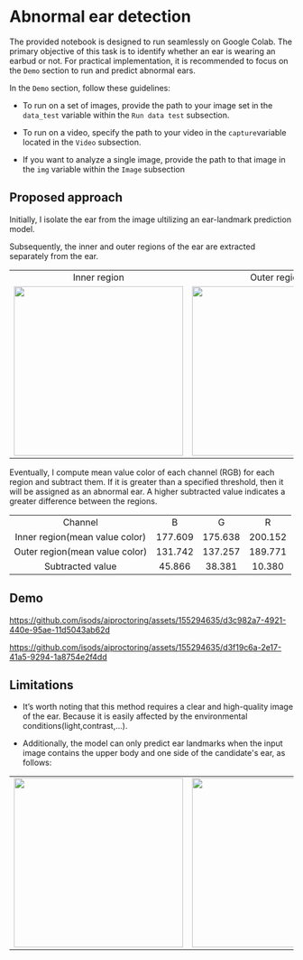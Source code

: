 # Abnormal ear detection

The provided notebook is designed to run seamlessly on Google Colab. The primary objective of this task is to identify whether an ear is wearing an earbud or not. For practical implementation, it is recommended to focus on the `Demo` section to run and predict abnormal ears.

In the `Demo` section, follow these guidelines:

- To run on a set of images, provide the path to your image set in the `data_test` variable within the `Run data test` subsection.

- To run on a video, specify the path to your video in the `capture`variable located in the `Video` subsection.

- If you want to analyze a single image, provide the path to that image in the `img` variable within the `Image` subsection

## Proposed approach
Initially, I isolate the ear from the image ultilizing an ear-landmark prediction model.

Subsequently, the inner and outer regions of the ear are extracted separately from the ear.
<table align="center">
    <tr>
        <td align="center"> Inner region</td>
        <td align="center"> Outer region</td>
    </tr> 
    <tr>
        <td align="center"> <img src="./assets/inner1.png" width="300px"></td>
        <td align="center"> <img src="./assets/outer1.png" width="300px"></td>
    </tr> 
</table>

Eventually, I compute mean value color of each channel (RGB) for each region and subtract them. If it is greater than a specified threshold, then it will be assigned as an abnormal ear. A higher subtracted value indicates a greater difference between the regions.

<table align="center">
    <tr>
        <td align="center"> Channel</td>
        <td align="center"> B</td>
        <td align="center"> G</td>
        <td align="center"> R</td>
    </tr> 
    <tr>
        <td align="center"> Inner region(mean value color)</td>
        <td align="center"> 177.609</td>
        <td align="center"> 175.638</td>
        <td align="center"> 200.152</td>
    </tr> 
    <tr>
        <td align="center"> Outer region(mean value color)</td>
        <td align="center"> 131.742</td>
        <td align="center"> 137.257</td>
        <td align="center"> 189.771</td>
    </tr> 
    <tr>
        <td align="center"> Subtracted value</td>
        <td align="center"> 45.866</td>
        <td align="center"> 38.381</td>
        <td align="center"> 10.380</td>
    </tr> 
</table>

## Demo

https://github.com/isods/aiproctoring/assets/155294635/d3c982a7-4921-440e-95ae-11d5043ab62d


https://github.com/isods/aiproctoring/assets/155294635/d3f19c6a-2e17-41a5-9294-1a8754e2f4dd



## Limitations
- It’s worth noting that this method requires a clear and high-quality image of the ear. Because it is easily affected by the environmental conditions(light,contrast,...).

- Additionally, the model can only predict ear landmarks when the input image contains the upper body and one side of the candidate's ear, as follows:

<table align="center">
    <tr>
        <td align="center"> <img src="./assets/abnormal_ear_1.jpg" width="300px" height="300px"></td>
        <td align="center"> <img src="./assets/abnormal_ear_2.jpg" width="300px" height="300px"></td>
    </tr> 
</table>
